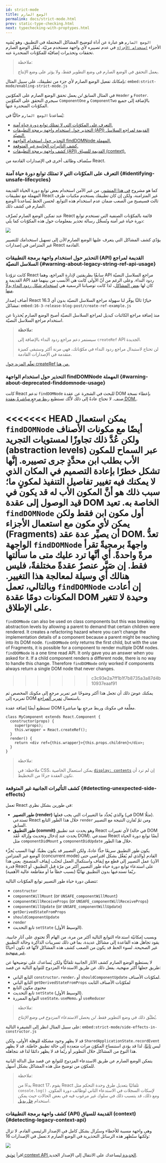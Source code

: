 ```yaml
---
id: strict-mode
title: الوضع الصارم
permalink: docs/strict-mode.html
prev: static-type-checking.html
next: typechecking-with-proptypes.html
---
```


`الوضع الصارم` هو عبارة عن أداة لتوضيح المشاكل المحتملة في التطبيق، وهو يُشبِه الأجزاء [`استخدام الأجزاء`](https://ar.reactjs.org/docs/fragments.html) في عدم تصييره لأي واجهة مستخدم مرئيّة. يُفعِّل الوضع الصارم تحققات وتحذيرات إضافيّة للمكوّنات المنحدرة عنه.


> ملاحظة:
>
> يعمل التحقق في الوضع الصارم في وضع التطوير فقط، ولا يؤثر على وضع الإنتاج.

بإمكانك تفعيل الوضع الصارم لأي جزء من تطبيقك، على سبيل المثال:
`embed:strict-mode/enabling-strict-mode.js`

في المثال السابق *لن* يعمل تحقق الوضع الصارم على المكوّنين `Header` و `Footer`. سيجري التحقق على المكوّنين `ComponentOne` و `ComponentTwo` بالإضافة إلى جميع المكوّنات المنحدرة عنها.

يُساعدنا `الوضع الصارم` حاليًّا في:
* [التعرف على المكوّنات التي لا تمتلك توابع دورة حياة آمنة.](#identifying-unsafe-lifecycles)
* [التحذير حول استخدام واجهة برمجة التطبيقات (API) القديمة لمراجع السلاسل النصيّة.](#warning-about-legacy-string-ref-api-usage)
* [التحذير حول استخدام الواجهة findDOMNode المهملة.](#warning-about-deprecated-finddomnode-usage)
* [كشف التأثيرات الجانبية غير المتوقعة.](#detecting-unexpected-side-effects)
* [كشف واجهة برمجة التطبيقات (API) القديمة للسياق (context).](#detecting-legacy-context-api)

ستُضاف وظائف أخرى في الإصدارات القادمة من React.

### التعرف على المكوّنات التي لا تمتلك توابع دورة حياة آمنة {#identifying-unsafe-lifecycles}

كما هو مشروح [في هذا المنشور](/blog/2018/03/27/update-on-async-rendering.html)، من غير الآمن استخدام بعض توابع دورة الحياة القديمة المهملة مع تطبيقات React غير المتزامنة، ولكن إن كان تطبيقك يستخدم مكتبات طرف ثالث فسيصبح من الصعب ضمان عدم استخدام هذه التوابع. لحسن الحظ يُساعدنا الوضع الصارم في كشف ذلك.

عند تمكين الوضع الصارم تُصرِّف React قائمة بالمكوّنات الصنفية التي تستخدم توابع دورة حياة غير آمنة وتُسجِّل رسالة تحذير بمعلومات حول هذه المكوّنات كما يلي:

![](../images/blog/strict-mode-unsafe-lifecycles-warning.png)

يؤدّي كشف المشاكل التي يتعرف عليها الوضع الصارم _الآن_ إلى تسهيل استخدامك للتصيير غير المتزامن في إصدارات React القادمة.

### التحذير حول استخدام واجهة برمجة التطبيقات (API) القديمة لمراجع السلاسل النصيّة {#warning-about-legacy-string-ref-api-usage}

كانت تزوّدنا React سابقًا بطريقتين لإدارة المراجع، وهما API مراجع السلاسل النصيّة القديمة و API ردود النداء. وعلى الرغم من أنّ الأولى كانت هي الأنسب من بينهما فقد كان لها [بعض المشاكل](https://github.com/facebook/react/issues/1373)، لذا كانت توصياتنا الرسمية هي [استخدام شكل ردود النداء بدلًا منها](/docs/refs-and-the-dom.html#legacy-api-string-refs).

أضاف إصدار React 16.3 خيارًا ثالثًا يوفّر لنا سهولة مراجع السلاسل النصيّة بدون أي مشاكل:
`embed:16-3-release-blog-post/create-ref-example.js`

منذ إضافة مراجع الكائنات كبديل لمراجع السلاسل النصيّة أصبح الوضع الصارم يُحذرنا عن استخدام مراجع السلاسل النصيّة.

> **ملاحظة:**
>
>  سيستمر دعم مراجع ردود النداء بالإضافة إلى `createRef` API الجديدة.
>
> لن تحتاج لاستبدال مراجع ردود النداء في مكوّناتك، فهي مرنة أكثر وستبقى كميزة متقدمة في الإصدارات القادمة.


[تعلّم المزيد حول createRef من هنا.](/docs/refs-and-the-dom.html)

### التحذير حول استخدام الواجهة findDOMNode المهملة {#warning-about-deprecated-finddomnode-usage}

كانت React تدعم `findDOMNode` للبحث في الشجرة عن عقدة DOM بإعطاء نسخة صنف. لا تحتاج عادةً إلى ذلك لأنَّك تستطيع [ربط مرجعٍ مباشرةً بعقدة DOM.](/docs/refs-and-the-dom.html#creating-refs).

<<<<<<< HEAD
يمكن استعمال `findDOMNode` أيضًا مع مكونات الأصناف ولكن عُدَّ ذلك تجاوزًا لمستويات التجريد (abstraction levels) عبر السماح للمكون الأب بطلب ابن محدَّدٍ جرى تصييره. إنَّها تشكل خطرًا بإعادة التصميم في المكان الذي لا يمكنك فيه تغيير تفاصيل التنفيذ لمكونٍ ما؛ سبب ذلك هو أنَّ المكون الأب له قد يكون في قيد الوصول إلى عقدة DOM الخاصة به. تعيد `findDOMNode` أول مكون ابن فقط ولكن يمكن لأي مكون مع استعمال الأجزاء (Fragments) أن يصيِّر عدة عقد DOM. تعدُّ الواجهة `findDOMNode` واجهةً برمجيةً تقرأ مرةً واحدةً. أي أنَّها ترد عليك متى ما سألتها فقط. إن صَيَّر عنصرٌ عقدةً مختلفةً، فليس هنالك أي وسيلة لمعالجة هذا التغيير. وبالتالي، تعمل `findDOMNode` إن أعادت المكونات دومًا عقدة DOM وحيدة لا تتغير على الإطلاق.
=======
`findDOMNode` can also be used on class components but this was breaking abstraction levels by allowing a parent to demand that certain children were rendered. It creates a refactoring hazard where you can't change the implementation details of a component because a parent might be reaching into its DOM node. `findDOMNode` only returns the first child, but with the use of Fragments, it is possible for a component to render multiple DOM nodes. `findDOMNode` is a one time read API. It only gave you an answer when you asked for it. If a child component renders a different node, there is no way to handle this change. Therefore `findDOMNode` only worked if components always return a single DOM node that never changes.
>>>>>>> c3c93e2a7ff1b1f7b8735a3a87d4b10937eaaf91

يمكنك عوضَ ذلك أن تجعل هذا أكثر وضوحًا عبر تمرير مرجعٍ إلى مكونك المخصص ثم تمريره إلى DOM باستعمال [تمرير المراجع](/docs/forwarding-refs.html#forwarding-refs-to-dom-components).

تستطيع أيضًا إضافة عقدة DOM مغلِّفة في مكونك وربط مرجعٍ بها مباشرةً.

```javascript{4,7}
class MyComponent extends React.Component {
  constructor(props) {
    super(props);
    this.wrapper = React.createRef();
  }
  render() {
    return <div ref={this.wrapper}>{this.props.children}</div>;
  }
}
```

> ملاحظة:
>
> ملاحظة: في CSS، يمكن استعمال الخاصية [`display: contents`](https://developer.mozilla.org/en-US/docs/Web/CSS/display#display_contents) إن لم ترد أن تكون العقدة جزءًا من التخطيط. 

### كشف التأثيرات الجانبية غير المتوقعة {#detecting-unexpected-side-effects}

تعمل React في طورين بشكل نظري:
* **طور التصيير (render)** والذي يُحدِّد ما التغييرات التي يجب فعلها (في DOM مثلًا). تستدعي React خلال هذا الطور التابع `render` ومن ثمّ تُقارِن النتيجة مع التصيير السابق.
* **طور التطبيق (commit)** وهو يحدث عند تطبيق React لأي تغييرات (في حالة DOM يحدث عند إدخال وتحديث وإزالة عُقَد DOM). تستدعي React أيضًا توابع دورة الحياة مثل `componentDidMount` و `componentDidUpdate` خلال هذا الطور.

يكون طور التطبيق سريعًا جدًّا عادةً، ولكن التصيير قد يكون بطيئًا. لهذا السبب يُجزِّء الوضع غير المتزامن (concurrent mode) القادم (والذي لم يُفعَّل بشكل افتراضي حتى الآن) عمل التصيير إلى قطع مع إيقاف واستكمال العمل لتجنّب إيقاف المتصفح. يعني هذا قدرة React على استدعاء توابع دورة حياة طور التصيير أكثر من مرّة قبل التطبيق، أو ربّما تستدعيها بدون التطبيق نهائيًّا (بسبب خطأ ما أو مقاطعة عالية الأهمية).

تتضمّن دورة حياة طور التصيير توابع المكوّنات التالية:
* `constructor`
* `componentWillMount` (or `UNSAFE_componentWillMount`)
* `componentWillReceiveProps` (or `UNSAFE_componentWillReceiveProps`)
* `componentWillUpdate` (or `UNSAFE_componentWillUpdate`)
* `getDerivedStateFromProps`
* `shouldComponentUpdate`
* `render`
* تابع التحديث `setState` (الوسيط الأول).

وبسبب إمكانيّة استدعاء التوابع التالية أكثر من مرة، من الهام ألّا تحتوي على آثار جانبية. يقود تجاهل هذه القاعدة إلى مشاكل عديدة، بما في ذلك تسريبات الذاكرة وحالة التطبيق غير الصحيحة. لسوء الحظ قد يكون من الصعب كشف هذه المشاكل لأنّها قد تكون أحيانًا [غير منهجية](https://en.wikipedia.org/wiki/Deterministic_algorithm).

لا يستطيع الوضع الصارم كشف الآثار الجانبية تلقائيًّا ولكن يُساعدك على توضيحها عن طريق جعلها أكثر منهجية. يفعل ذلك عن طريق الاستدعاء المزدوج للتوابع التالية عن قصد:

* التابع الباني `constructor`، `render`، أو `shouldComponentUpdate` لمكوّنات الأصناف.
* التابع الباني `getDerivedStateFromProps` لمكوّنات الأصناف الثابت
* محتوى مكون التابع
* تابع التحديث `setState` (الوسيط الأول).
* التوابع الممررة `useState`، `useMemo`، أو `useReducer`

> ملاحظة:
>
> يُطبَّق ذلك في وضع التطوير فقط. _لن يحصل الاستدعاء المزدوج في وضع الإنتاج._

على سبيل المثال انظر إلى الشيفرة التالية:
`embed:strict-mode/side-effects-in-constructor.js`

قد لا يظهر وجود مشكلة للوهلة الأولى، ولكن `SharedApplicationState.recordEvent` ليس [ثابتًا](https://en.wikipedia.org/wiki/Idempotence#Computer_science_meaning)، لذا قد يؤدي استنساخ المكوّن مرات متعددة إلى حالة تطبيق خاطئة. قد لا يظهر هذا النوع من المشاكل خلال التطوير أو ربّما قد لا يظهر دائمًا لذا قد نتجاهله.

يتمكن الوضع الصارم عن طريق الاستدعاء المزدوج للتوابع عن قصد مثل الدالة البانية للمكوّن من توضيح مثل هذه المشاكل بشكل أسهل.

> ملاحظة:
>
> بدءًا من React 17، يقوم React تلقائيًا بتعديل طرق وحدة التحكم مثل `console.log()` لإسكات السجلات في الاستدعاء الثاني لوظائف دورة المكون.
ومع ذلك، قد يتسبب ذلك في سلوك غير مرغوب فيه في بعض الحالات حيث يمكن استخدام [حل بديل](https://github.com/facebook/react/issues/20090#issuecomment-715927125).

### كشف واجهة برمجة التطبيقات (API) القديمة للسياق (context) {#detecting-legacy-context-api}

وهي واجهة مسببة للأخطاء وستُزال بشكل كامل في الإصدار الرئيسي القادم. لا تزال تعمل في الإصدارات 16.x ولكنها ستُظهِر هذه الرسائل التحذيرية في الوضع الصارم:

![](../images/blog/warn-legacy-context-in-strict-mode.png)

اقرأ [ توثيق context API الجديدة ](/docs/context.html) ليساعدك على الانتقال إلى الإصدار الجديد.
